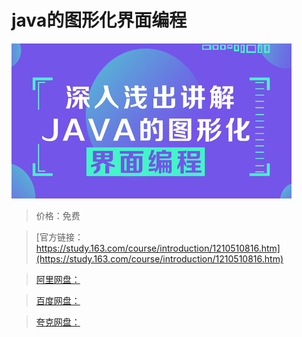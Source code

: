 # java的图形化界面编程

![img](../../../assets/study163/free/bc92d9ba6aaa4f53a5bc23351a33a0cf.jpg)

> 价格：免费

> [官方链接：https://study.163.com/course/introduction/1210510816.htm](https://study.163.com/course/introduction/1210510816.htm)

> [阿里网盘：]()

> [百度网盘：]()

> [夸克网盘：]()

